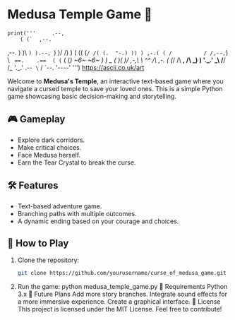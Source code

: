 # Medusa Temple Game 🐍  
    print('''     .--,
        ( (`  ,--.
   ,--.  ) )\  `) ).--,
    `) )/ /) ) ( (( (`
    / /( (.  "-.) )) )
 ,-.( ( /          / /,--,
  `) \ ` ==.    .==  ( (`
  ( (_) ~6~      ~6~ _) )
   \_ (      )(      )_/
  ,-,\ \     ^^     /\ ,-.
 ( (_/ /\    __,   /\ \_) )
  '._.' _\  /__/  /_ '._.'
    .--`  \ `    /  `--.
           '----' ''')
    https://ascii.co.uk/art
    
Welcome to **Medusa's Temple**, an interactive text-based game where you navigate a cursed temple to save your loved ones. This is a simple Python game showcasing basic decision-making and storytelling.

## 🎮 Gameplay
- Explore dark corridors.
- Make critical choices.
- Face Medusa herself.
- Earn the Tear Crystal to break the curse.

## 🛠 Features
- Text-based adventure game.
- Branching paths with multiple outcomes.
- A dynamic ending based on your courage and choices.

## 🚀 How to Play
1. Clone the repository:
   ```bash
   git clone https://github.com/yourusername/curse_of_medusa_game.git
2. Run the game:
python medusa_temple_game.py
📝 Requirements
Python 3.x
🌟 Future Plans
Add more story branches.
Integrate sound effects for a more immersive experience.
Create a graphical interface.
📜 License
This project is licensed under the MIT License. Feel free to contribute!


